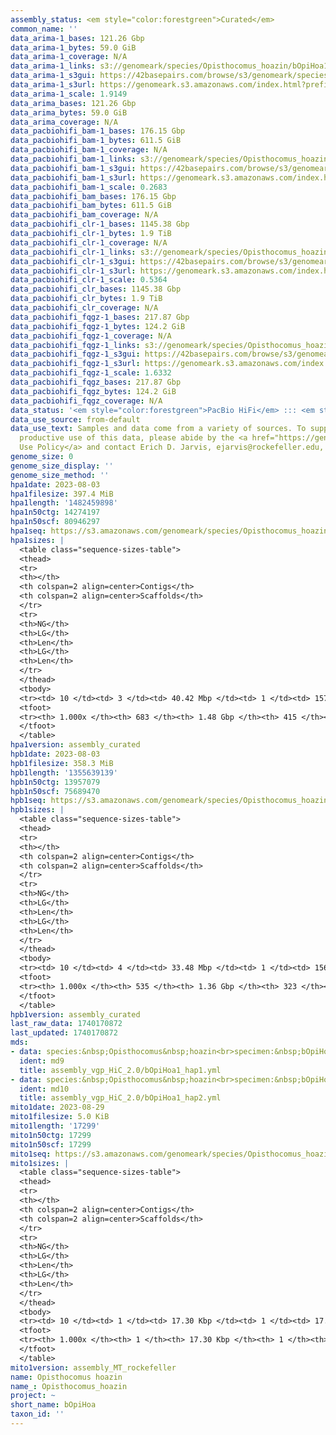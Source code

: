 ```yaml
---
assembly_status: <em style="color:forestgreen">Curated</em>
common_name: ''
data_arima-1_bases: 121.26 Gbp
data_arima-1_bytes: 59.0 GiB
data_arima-1_coverage: N/A
data_arima-1_links: s3://genomeark/species/Opisthocomus_hoazin/bOpiHoa1/genomic_data/arima/<br>
data_arima-1_s3gui: https://42basepairs.com/browse/s3/genomeark/species/Opisthocomus_hoazin/bOpiHoa1/genomic_data/arima/
data_arima-1_s3url: https://genomeark.s3.amazonaws.com/index.html?prefix=species/Opisthocomus_hoazin/bOpiHoa1/genomic_data/arima/
data_arima-1_scale: 1.9149
data_arima_bases: 121.26 Gbp
data_arima_bytes: 59.0 GiB
data_arima_coverage: N/A
data_pacbiohifi_bam-1_bases: 176.15 Gbp
data_pacbiohifi_bam-1_bytes: 611.5 GiB
data_pacbiohifi_bam-1_coverage: N/A
data_pacbiohifi_bam-1_links: s3://genomeark/species/Opisthocomus_hoazin/bOpiHoa1/genomic_data/pacbio_hifi/<br>
data_pacbiohifi_bam-1_s3gui: https://42basepairs.com/browse/s3/genomeark/species/Opisthocomus_hoazin/bOpiHoa1/genomic_data/pacbio_hifi/
data_pacbiohifi_bam-1_s3url: https://genomeark.s3.amazonaws.com/index.html?prefix=species/Opisthocomus_hoazin/bOpiHoa1/genomic_data/pacbio_hifi/
data_pacbiohifi_bam-1_scale: 0.2683
data_pacbiohifi_bam_bases: 176.15 Gbp
data_pacbiohifi_bam_bytes: 611.5 GiB
data_pacbiohifi_bam_coverage: N/A
data_pacbiohifi_clr-1_bases: 1145.38 Gbp
data_pacbiohifi_clr-1_bytes: 1.9 TiB
data_pacbiohifi_clr-1_coverage: N/A
data_pacbiohifi_clr-1_links: s3://genomeark/species/Opisthocomus_hoazin/bOpiHoa1/genomic_data/pacbio_hifi/<br>
data_pacbiohifi_clr-1_s3gui: https://42basepairs.com/browse/s3/genomeark/species/Opisthocomus_hoazin/bOpiHoa1/genomic_data/pacbio_hifi/
data_pacbiohifi_clr-1_s3url: https://genomeark.s3.amazonaws.com/index.html?prefix=species/Opisthocomus_hoazin/bOpiHoa1/genomic_data/pacbio_hifi/
data_pacbiohifi_clr-1_scale: 0.5364
data_pacbiohifi_clr_bases: 1145.38 Gbp
data_pacbiohifi_clr_bytes: 1.9 TiB
data_pacbiohifi_clr_coverage: N/A
data_pacbiohifi_fqgz-1_bases: 217.87 Gbp
data_pacbiohifi_fqgz-1_bytes: 124.2 GiB
data_pacbiohifi_fqgz-1_coverage: N/A
data_pacbiohifi_fqgz-1_links: s3://genomeark/species/Opisthocomus_hoazin/bOpiHoa1/genomic_data/pacbio_hifi/<br>
data_pacbiohifi_fqgz-1_s3gui: https://42basepairs.com/browse/s3/genomeark/species/Opisthocomus_hoazin/bOpiHoa1/genomic_data/pacbio_hifi/
data_pacbiohifi_fqgz-1_s3url: https://genomeark.s3.amazonaws.com/index.html?prefix=species/Opisthocomus_hoazin/bOpiHoa1/genomic_data/pacbio_hifi/
data_pacbiohifi_fqgz-1_scale: 1.6332
data_pacbiohifi_fqgz_bases: 217.87 Gbp
data_pacbiohifi_fqgz_bytes: 124.2 GiB
data_pacbiohifi_fqgz_coverage: N/A
data_status: '<em style="color:forestgreen">PacBio HiFi</em> ::: <em style="color:forestgreen">Arima</em>'
data_use_source: from-default
data_use_text: Samples and data come from a variety of sources. To support fair and
  productive use of this data, please abide by the <a href="https://genome10k.soe.ucsc.edu/data-use-policies/">Data
  Use Policy</a> and contact Erich D. Jarvis, ejarvis@rockefeller.edu, with any questions.
genome_size: 0
genome_size_display: ''
genome_size_method: ''
hpa1date: 2023-08-03
hpa1filesize: 397.4 MiB
hpa1length: '1482459898'
hpa1n50ctg: 14274197
hpa1n50scf: 80946297
hpa1seq: https://s3.amazonaws.com/genomeark/species/Opisthocomus_hoazin/bOpiHoa1/assembly_curated/bOpiHoa1.hap1.cur.20230803.fasta.gz
hpa1sizes: |
  <table class="sequence-sizes-table">
  <thead>
  <tr>
  <th></th>
  <th colspan=2 align=center>Contigs</th>
  <th colspan=2 align=center>Scaffolds</th>
  </tr>
  <tr>
  <th>NG</th>
  <th>LG</th>
  <th>Len</th>
  <th>LG</th>
  <th>Len</th>
  </tr>
  </thead>
  <tbody>
  <tr><td> 10 </td><td> 3 </td><td> 40.42 Mbp </td><td> 1 </td><td> 157.52 Mbp </td></tr><tr><td> 20 </td><td> 8 </td><td> 26.46 Mbp </td><td> 3 </td><td> 109.48 Mbp </td></tr><tr><td> 30 </td><td> 14 </td><td> 21.99 Mbp </td><td> 4 </td><td> 96.05 Mbp </td></tr><tr><td> 40 </td><td> 21 </td><td> 18.59 Mbp </td><td> 6 </td><td> 88.57 Mbp </td></tr><tr style="background-color:#cccccc;"><td> 50 </td><td> 30 </td><td style="background-color:#88ff88;"> 14.27 Mbp </td><td> 7 </td><td style="background-color:#88ff88;"> 80.95 Mbp </td></tr><tr><td> 60 </td><td> 43 </td><td> 9.35 Mbp </td><td> 9 </td><td> 75.34 Mbp </td></tr><tr><td> 70 </td><td> 62 </td><td> 6.30 Mbp </td><td> 13 </td><td> 30.29 Mbp </td></tr><tr><td> 80 </td><td> 90 </td><td> 4.30 Mbp </td><td> 18 </td><td> 22.22 Mbp </td></tr><tr><td> 90 </td><td> 138 </td><td> 2.17 Mbp </td><td> 26 </td><td> 12.43 Mbp </td></tr><tr><td> 100 </td><td> 683 </td><td> 14.50 Kbp </td><td> 415 </td><td> 14.50 Kbp </td></tr></tbody>
  <tfoot>
  <tr><th> 1.000x </th><th> 683 </th><th> 1.48 Gbp </th><th> 415 </th><th> 1.48 Gbp </th></tr>
  </tfoot>
  </table>
hpa1version: assembly_curated
hpb1date: 2023-08-03
hpb1filesize: 358.3 MiB
hpb1length: '1355639139'
hpb1n50ctg: 13957079
hpb1n50scf: 75689470
hpb1seq: https://s3.amazonaws.com/genomeark/species/Opisthocomus_hoazin/bOpiHoa1/assembly_curated/bOpiHoa1.hap2.cur.20230803.fasta.gz
hpb1sizes: |
  <table class="sequence-sizes-table">
  <thead>
  <tr>
  <th></th>
  <th colspan=2 align=center>Contigs</th>
  <th colspan=2 align=center>Scaffolds</th>
  </tr>
  <tr>
  <th>NG</th>
  <th>LG</th>
  <th>Len</th>
  <th>LG</th>
  <th>Len</th>
  </tr>
  </thead>
  <tbody>
  <tr><td> 10 </td><td> 4 </td><td> 33.48 Mbp </td><td> 1 </td><td> 156.93 Mbp </td></tr><tr><td> 20 </td><td> 9 </td><td> 25.59 Mbp </td><td> 2 </td><td> 133.21 Mbp </td></tr><tr><td> 30 </td><td> 14 </td><td> 22.33 Mbp </td><td> 4 </td><td> 96.35 Mbp </td></tr><tr><td> 40 </td><td> 21 </td><td> 18.74 Mbp </td><td> 5 </td><td> 88.44 Mbp </td></tr><tr style="background-color:#cccccc;"><td> 50 </td><td> 30 </td><td style="background-color:#88ff88;"> 13.96 Mbp </td><td> 7 </td><td style="background-color:#88ff88;"> 75.69 Mbp </td></tr><tr><td> 60 </td><td> 40 </td><td> 11.16 Mbp </td><td> 8 </td><td> 74.87 Mbp </td></tr><tr><td> 70 </td><td> 55 </td><td> 7.66 Mbp </td><td> 12 </td><td> 30.14 Mbp </td></tr><tr><td> 80 </td><td> 77 </td><td> 4.60 Mbp </td><td> 18 </td><td> 19.43 Mbp </td></tr><tr><td> 90 </td><td> 120 </td><td> 2.07 Mbp </td><td> 27 </td><td> 9.91 Mbp </td></tr><tr><td> 100 </td><td> 535 </td><td> 15.49 Kbp </td><td> 323 </td><td> 15.49 Kbp </td></tr></tbody>
  <tfoot>
  <tr><th> 1.000x </th><th> 535 </th><th> 1.36 Gbp </th><th> 323 </th><th> 1.36 Gbp </th></tr>
  </tfoot>
  </table>
hpb1version: assembly_curated
last_raw_data: 1740170872
last_updated: 1740170872
mds:
- data: species:&nbsp;Opisthocomus&nbsp;hoazin<br>specimen:&nbsp;bOpiHoa1<br>projects:&nbsp;<br>&nbsp;&nbsp;-&nbsp;vgp<br>data_location:&nbsp;S3<br>release_to:&nbsp;S3<br>haplotype_to_curate:&nbsp;hap1<br>hap1:&nbsp;s3://genomeark/species/Opisthocomus_hoazin/bOpiHoa1/assembly_vgp_HiC_2.0/bOpiHoa1.HiC.hap1.20230227.fasta.gz<br>hap2:&nbsp;s3://genomeark/species/Opisthocomus_hoazin/bOpiHoa1/assembly_vgp_HiC_2.0/bOpiHoa1.HiC.hap2.20230227.fasta.gz<br>pretext_hap1:&nbsp;s3://genomeark/species/Opisthocomus_hoazin/bOpiHoa1/assembly_vgp_HiC_2.0/evaluation/hap1/pretext/bOpiHoa1_hap1__s2_heatmap.pretext<br>pretext_hap2:&nbsp;s3://genomeark/species/Opisthocomus_hoazin/bOpiHoa1/assembly_vgp_HiC_2.0/evaluation/hap2/pretext/bOpiHoa1_hap2__s2_heatmap.pretext<br>kmer_spectra_img:&nbsp;s3://genomeark/species/Opisthocomus_hoazin/bOpiHoa1/assembly_vgp_HiC_2.0/evaluation/merqury/bOpiHoa1_png/<br>mito:&nbsp;s3://genomeark/working/temp_mitos/bOpiHoa1_mitohifi_final.fasta.gz<br>pacbio_read_dir:&nbsp;s3://genomeark/species/Opisthocomus_hoazin/bOpiHoa1/genomic_data/pacbio_hifi/<br>pacbio_read_type:&nbsp;hifi<br>hic_read_dir:&nbsp;s3://genomeark/species/Opisthocomus_hoazin/bOpiHoa1/genomic_data/arima/<br>pipeline:<br>&nbsp;&nbsp;-&nbsp;hifiasm&nbsp;(0.16.1+galaxy4)<br>&nbsp;&nbsp;-&nbsp;yahs&nbsp;(1.2a.2+galaxy0)<br>assembled_by_group:&nbsp;Rockefeller<br>notes:&nbsp;This&nbsp;was&nbsp;a&nbsp;hifiasm-HiC&nbsp;assembly&nbsp;of&nbsp;bOpiHoa1,&nbsp;resulting&nbsp;in&nbsp;two&nbsp;complete&nbsp;haplotypes.&nbsp;This&nbsp;individual&nbsp;did&nbsp;not&nbsp;have&nbsp;bionano&nbsp;data.&nbsp;HiC&nbsp;scaffolding&nbsp;was&nbsp;performed&nbsp;with&nbsp;yahs.&nbsp;The&nbsp;HiC&nbsp;prep&nbsp;was&nbsp;Arima&nbsp;kit&nbsp;2.&nbsp;The&nbsp;kmer&nbsp;spectra&nbsp;indicates&nbsp;a&nbsp;heterogametic&nbsp;specimen,&nbsp;so&nbsp;we&nbsp;are&nbsp;submitting&nbsp;both&nbsp;haplotypes&nbsp;as&nbsp;tickets,&nbsp;in&nbsp;case&nbsp;the&nbsp;sex&nbsp;chromosomes&nbsp;need&nbsp;to&nbsp;be&nbsp;fished&nbsp;out&nbsp;between&nbsp;the&nbsp;haplotypes.&nbsp;This&nbsp;is&nbsp;the&nbsp;curation&nbsp;ticket&nbsp;for&nbsp;hap1.&nbsp;MitoHiFi&nbsp;was&nbsp;run&nbsp;on&nbsp;the&nbsp;raw&nbsp;reads,&nbsp;and&nbsp;the&nbsp;resulting&nbsp;mitogenome&nbsp;is&nbsp;included&nbsp;in&nbsp;this&nbsp;ticket&nbsp;for&nbsp;help&nbsp;with&nbsp;mitochondrial&nbsp;decontam,&nbsp;but&nbsp;the&nbsp;final&nbsp;mitogenome&nbsp;we&nbsp;upload&nbsp;may&nbsp;differ&nbsp;as&nbsp;we&nbsp;want&nbsp;to&nbsp;verify&nbsp;the&nbsp;presence&nbsp;of&nbsp;a&nbsp;large&nbsp;repeat&nbsp;in&nbsp;the&nbsp;mito&nbsp;assembly.
  ident: md9
  title: assembly_vgp_HiC_2.0/bOpiHoa1_hap1.yml
- data: species:&nbsp;Opisthocomus&nbsp;hoazin<br>specimen:&nbsp;bOpiHoa1<br>projects:&nbsp;<br>&nbsp;&nbsp;-&nbsp;vgp<br>data_location:&nbsp;S3<br>release_to:&nbsp;S3<br>haplotype_to_curate:&nbsp;hap2<br>hap1:&nbsp;s3://genomeark/species/Opisthocomus_hoazin/bOpiHoa1/assembly_vgp_HiC_2.0/bOpiHoa1.HiC.hap1.20230227.fasta.gz<br>hap2:&nbsp;s3://genomeark/species/Opisthocomus_hoazin/bOpiHoa1/assembly_vgp_HiC_2.0/bOpiHoa1.HiC.hap2.20230227.fasta.gz<br>pretext_hap1:&nbsp;s3://genomeark/species/Opisthocomus_hoazin/bOpiHoa1/assembly_vgp_HiC_2.0/evaluation/hap1/pretext/bOpiHoa1_hap1__s2_heatmap.pretext<br>pretext_hap2:&nbsp;s3://genomeark/species/Opisthocomus_hoazin/bOpiHoa1/assembly_vgp_HiC_2.0/evaluation/hap2/pretext/bOpiHoa1_hap2__s2_heatmap.pretext<br>kmer_spectra_img:&nbsp;s3://genomeark/species/Opisthocomus_hoazin/bOpiHoa1/assembly_vgp_HiC_2.0/evaluation/merqury/bOpiHoa1_png/<br>mito:&nbsp;s3://genomeark/working/temp_mitos/bOpiHoa1_mitohifi_final.fasta.gz<br>pacbio_read_dir:&nbsp;s3://genomeark/species/Opisthocomus_hoazin/bOpiHoa1/genomic_data/pacbio_hifi/<br>pacbio_read_type:&nbsp;hifi<br>hic_read_dir:&nbsp;s3://genomeark/species/Opisthocomus_hoazin/bOpiHoa1/genomic_data/arima/<br>pipeline:<br>&nbsp;&nbsp;-&nbsp;hifiasm&nbsp;(0.16.1+galaxy4)<br>&nbsp;&nbsp;-&nbsp;yahs&nbsp;(1.2a.2+galaxy0)<br>assembled_by_group:&nbsp;Rockefeller<br>notes:&nbsp;This&nbsp;was&nbsp;a&nbsp;hifiasm-HiC&nbsp;assembly&nbsp;of&nbsp;bOpiHoa1,&nbsp;resulting&nbsp;in&nbsp;two&nbsp;complete&nbsp;haplotypes.&nbsp;This&nbsp;individual&nbsp;did&nbsp;not&nbsp;have&nbsp;bionano&nbsp;data.&nbsp;HiC&nbsp;scaffolding&nbsp;was&nbsp;performed&nbsp;with&nbsp;yahs.&nbsp;The&nbsp;HiC&nbsp;prep&nbsp;was&nbsp;Arima&nbsp;kit&nbsp;2.&nbsp;The&nbsp;kmer&nbsp;spectra&nbsp;indicates&nbsp;a&nbsp;heterogametic&nbsp;specimen,&nbsp;so&nbsp;we&nbsp;are&nbsp;submitting&nbsp;both&nbsp;haplotypes&nbsp;as&nbsp;tickets,&nbsp;in&nbsp;case&nbsp;the&nbsp;sex&nbsp;chromosomes&nbsp;need&nbsp;to&nbsp;be&nbsp;fished&nbsp;out&nbsp;between&nbsp;the&nbsp;haplotypes.&nbsp;This&nbsp;is&nbsp;the&nbsp;curation&nbsp;ticket&nbsp;for&nbsp;hap2.&nbsp;MitoHiFi&nbsp;was&nbsp;run&nbsp;on&nbsp;the&nbsp;raw&nbsp;reads,&nbsp;and&nbsp;the&nbsp;resulting&nbsp;mitogenome&nbsp;is&nbsp;included&nbsp;in&nbsp;this&nbsp;ticket&nbsp;for&nbsp;help&nbsp;with&nbsp;mitochondrial&nbsp;decontam,&nbsp;but&nbsp;the&nbsp;final&nbsp;mitogenome&nbsp;we&nbsp;upload&nbsp;may&nbsp;differ&nbsp;as&nbsp;we&nbsp;want&nbsp;to&nbsp;verify&nbsp;the&nbsp;presence&nbsp;of&nbsp;a&nbsp;large&nbsp;repeat&nbsp;in&nbsp;the&nbsp;mito&nbsp;assembly.
  ident: md10
  title: assembly_vgp_HiC_2.0/bOpiHoa1_hap2.yml
mito1date: 2023-08-29
mito1filesize: 5.0 KiB
mito1length: '17299'
mito1n50ctg: 17299
mito1n50scf: 17299
mito1seq: https://s3.amazonaws.com/genomeark/species/Opisthocomus_hoazin/bOpiHoa1/assembly_MT_rockefeller/bOpiHoa1.MT.20230829.fasta.gz
mito1sizes: |
  <table class="sequence-sizes-table">
  <thead>
  <tr>
  <th></th>
  <th colspan=2 align=center>Contigs</th>
  <th colspan=2 align=center>Scaffolds</th>
  </tr>
  <tr>
  <th>NG</th>
  <th>LG</th>
  <th>Len</th>
  <th>LG</th>
  <th>Len</th>
  </tr>
  </thead>
  <tbody>
  <tr><td> 10 </td><td> 1 </td><td> 17.30 Kbp </td><td> 1 </td><td> 17.30 Kbp </td></tr><tr><td> 20 </td><td> 1 </td><td> 17.30 Kbp </td><td> 1 </td><td> 17.30 Kbp </td></tr><tr><td> 30 </td><td> 1 </td><td> 17.30 Kbp </td><td> 1 </td><td> 17.30 Kbp </td></tr><tr><td> 40 </td><td> 1 </td><td> 17.30 Kbp </td><td> 1 </td><td> 17.30 Kbp </td></tr><tr style="background-color:#cccccc;"><td> 50 </td><td> 1 </td><td style="background-color:#ff8888;"> 17.30 Kbp </td><td> 1 </td><td style="background-color:#ff8888;"> 17.30 Kbp </td></tr><tr><td> 60 </td><td> 1 </td><td> 17.30 Kbp </td><td> 1 </td><td> 17.30 Kbp </td></tr><tr><td> 70 </td><td> 1 </td><td> 17.30 Kbp </td><td> 1 </td><td> 17.30 Kbp </td></tr><tr><td> 80 </td><td> 1 </td><td> 17.30 Kbp </td><td> 1 </td><td> 17.30 Kbp </td></tr><tr><td> 90 </td><td> 1 </td><td> 17.30 Kbp </td><td> 1 </td><td> 17.30 Kbp </td></tr><tr><td> 100 </td><td> 1 </td><td> 17.30 Kbp </td><td> 1 </td><td> 17.30 Kbp </td></tr></tbody>
  <tfoot>
  <tr><th> 1.000x </th><th> 1 </th><th> 17.30 Kbp </th><th> 1 </th><th> 17.30 Kbp </th></tr>
  </tfoot>
  </table>
mito1version: assembly_MT_rockefeller
name: Opisthocomus hoazin
name_: Opisthocomus_hoazin
project: ~
short_name: bOpiHoa
taxon_id: ''
---
```

